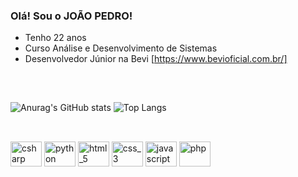 ### Olá! Sou o JOÃO PEDRO!

- Tenho 22 anos
- Curso Análise e Desenvolvimento de Sistemas
- Desenvolvedor Júnior na Bevi [https://www.bevioficial.com.br/]

##

<br>

![Anurag's GitHub stats](https://github-readme-stats.vercel.app/api?username=joaopdroslv&show_icons=true&theme=synthwave)
![Top Langs](https://github-readme-stats.vercel.app/api/top-langs/?username=joaopdroslv&layout=compact&theme=synthwave)

##

<br>

<div style="display: inline_block">
  <img align="center" alt="csharp" height="40" width="50" src="https://cdn.jsdelivr.net/gh/devicons/devicon/icons/csharp/csharp-original.svg">
  <img align="center" alt="python" height="40" width="50" src="https://cdn.jsdelivr.net/gh/devicons/devicon/icons/python/python-original.svg">
  <img align="center" alt="html_5" height="40" width="50" src="https://cdn.jsdelivr.net/gh/devicons/devicon/icons/html5/html5-original.svg">
  <img align="center" alt="css_3" height="40" width="50" src="https://cdn.jsdelivr.net/gh/devicons/devicon/icons/css3/css3-original.svg">
  <img align="center" alt="javascript" height="40" width="50" src="https://cdn.jsdelivr.net/gh/devicons/devicon/icons/javascript/javascript-original.svg">
  <img align="center" alt="php" height="40" width="50" src="https://cdn.jsdelivr.net/gh/devicons/devicon/icons/php/php-plain.svg">
</div>

